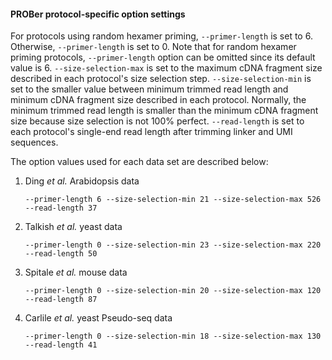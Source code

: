 #### PROBer protocol-specific option settings

For protocols using random hexamer priming, `--primer-length` is set to 6. Otherwise, `--primer-length` is set to 0. Note that for random hexamer priming protocols, `--primer-length` option can be omitted since its default value is 6. `--size-selection-max` is set to the maximum cDNA fragment size described in each protocol's size selection step. `--size-selection-min` is set to the smaller value between minimum trimmed read length and minimum cDNA fragment size described in each protocol. Normally, the minimum trimmed read length is smaller than the minimum cDNA fragment size because size selection is not 100% perfect. `--read-length` is set to each protocol's single-end read length after trimming linker and UMI sequences.

The option values used for each data set are described below:

1. Ding *et al.* Arabidopsis data 

    ```
    --primer-length 6 --size-selection-min 21 --size-selection-max 526 --read-length 37
    ```

2. Talkish *et al.* yeast data

    ```
    --primer-length 0 --size-selection-min 23 --size-selection-max 220 --read-length 50
    ```

3. Spitale *et al.* mouse data

    ```
    --primer-length 0 --size-selection-min 20 --size-selection-max 120 --read-length 87
    ```

4. Carlile *et al.* yeast Pseudo-seq data

    ```
    --primer-length 0 --size-selection-min 18 --size-selection-max 130 --read-length 41
    ```

